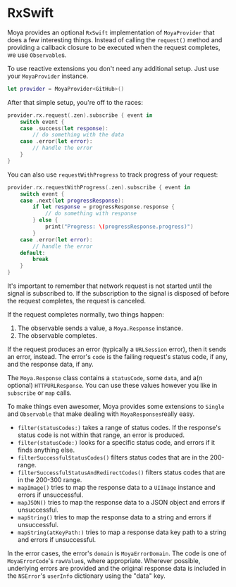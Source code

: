 # RxSwift

Moya provides an optional `RxSwift` implementation of
`MoyaProvider` that does a few interesting things. Instead of
calling the `request()` method and providing a callback closure
to be executed when the request completes, we use `Observable`s.

To use reactive extensions you don't need any additional setup.
Just use your `MoyaProvider` instance.

```swift
let provider = MoyaProvider<GitHub>()
```

After that simple setup, you're off to the races:

```swift
provider.rx.request(.zen).subscribe { event in
    switch event {
    case .success(let response):
        // do something with the data
    case .error(let error):
        // handle the error
    }
}
```

You can also use `requestWithProgress` to track progress of 
your request:
```swift
provider.rx.requestWithProgress(.zen).subscribe { event in
    switch event {
    case .next(let progressResponse):
        if let response = progressResponse.response {
            // do something with response
        } else {
            print("Progress: \(progressResponse.progress)")
        }
    case .error(let error):
        // handle the error
    default:
        break
    }
}
```

It's important to remember that network request is not started
until the signal is subscribed to. If the subscription to the signal
is disposed of before the request completes, the request is canceled.

If the request completes normally, two things happen:

1. The observable sends a value, a `Moya.Response` instance.
2. The observable completes.

If the request produces an error (typically a `URLSession` error),
then it sends an error, instead. The error's `code` is the failing
request's status code, if any, and the response data, if any.

The `Moya.Response` class contains a `statusCode`, some `data`,
and a(n optional) `HTTPURLResponse`. You can use these values however
you like in `subscribe` or `map` calls.

To make things even awesomer, Moya provides some extensions to
`Single` and `Observable` that make dealing with `MoyaResponses`really easy.

- `filter(statusCodes:)` takes a range of status codes. If the
  response's status code is not within that range, an error is
  produced.
- `filter(statusCode:)` looks for a specific status code, and errors
  if it finds anything else.
- `filterSuccessfulStatusCodes()` filters status codes that
  are in the 200-range.
- `filterSuccessfulStatusAndRedirectCodes()` filters status codes
  that are in the 200-300 range.
- `mapImage()` tries to map the response data to a `UIImage` instance
  and errors if unsuccessful.
- `mapJSON()` tries to map the response data to a JSON object and
  errors if unsuccessful.
- `mapString()` tries to map the response data to a string and
  errors if unsuccessful.
- `mapString(atKeyPath:)` tries to map a response data key path to a string and
  errors if unsuccessful.

In the error cases, the error's `domain` is `MoyaErrorDomain`. The code
is one of `MoyaErrorCode`'s `rawValue`s, where appropriate. Wherever
possible, underlying errors are provided and the original response
data is included in the `NSError`'s `userInfo` dictionary using the
"data" key.
